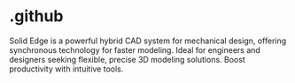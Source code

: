 # .github
Solid Edge is a powerful hybrid CAD system for mechanical design, offering synchronous technology for faster modeling. Ideal for engineers and designers seeking flexible, precise 3D modeling solutions. Boost productivity with intuitive tools.
